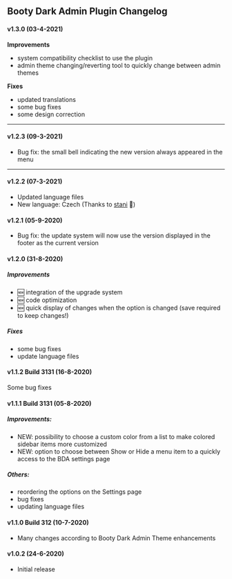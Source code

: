 ## Booty Dark Admin Plugin Changelog

#### v1.3.0 (03-4-2021)

**Improvements**

* system compatibility checklist to use the plugin
* admin theme changing/reverting tool to quickly change between admin themes

**Fixes**

* updated translations
* some bug fixes
* some design correction

---

#### v1.2.3 (09-3-2021)

* Bug fix: the small bell indicating the new version always appeared in the menu

---

#### v1.2.2 (07-3-2021)

* Updated language files
* New language: Czech (Thanks to [stani](https://stani.1blog.cz) :link:)

#### v1.2.1 (05-9-2020)

* Bug fix: the update system will now use the version displayed in the footer as the current version

#### v1.2.0 (31-8-2020)

##### Improvements

- :new: integration of the upgrade system
- :new: code optimization
- :new: quick display of changes when the option is changed (save required to keep changes!)

##### Fixes

* some bug fixes
* update language files

#### v1.1.2 Build 3131 (16-8-2020)

Some bug fixes

#### v1.1.1 Build 3131 (05-8-2020)

##### Improvements:

* NEW: possibility to choose a custom color from a list to make colored sidebar items more customized
* NEW: option to choose between Show or Hide a menu item to a quickly access to the BDA settings page

##### Others:

* reordering the options on the Settings page
* bug fixes
* updating language files

#### v1.1.0 Build 312 (10-7-2020)

* Many changes according to Booty Dark Admin Theme enhancements

#### v1.0.2 (24-6-2020)

* Initial release
